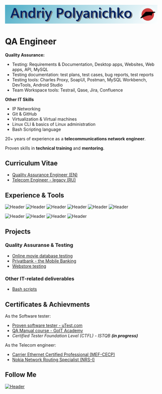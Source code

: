 ![Header](https://github.com/Rasshua/Rasshua/blob/main/assets/GitHub_Logo_4.png)

# QA Engineer

**Quality Assurance:**

- Testing: Requirements & Documentation, Desktop apps, Websites, Web apps, API, MySQL
- Testing documentation: test plans, test cases, bug reports, test reports
- Testing tools: Charles Proxy, SoapUI, Postman, MySQL Workbench, DevTools, Android Studio
- Team Workspace tools: Testrail, Qase, Jira, Confluence

**Other IT Skills**

- IP Networking
- Git & GitHub
- Virtualization & Virtual machines
- Linux CLI & basics of Linux administration
- Bash Scripting language

20+ years of experience as a **telecommunications network engineer**.

Proven skills in **technical training** and **mentoring**.

## Curriculum Vitae

- [Quality Assurance Engineer (EN)](https://drive.google.com/file/d/1eApQ5hG-S34D8MAm-CQdYJGVvxq3sPkq/view?usp=drive_link)
- [Telecom Engineer - legacy (RU)](https://drive.google.com/file/d/1a7WdCtnjboCTyN2qirbzu3xn-5YAvffY/view?usp=sharing/)

## Experience & Tools

![Header](https://img.shields.io/badge/DevTools-101010?style=for-the-badge&logo=googlechrome&logoColor=2674f2)
![Header](https://img.shields.io/badge/CharlesProxy-090909?style=for-the-badge&logo=charlesproxy&logoColor=8cc4d7)
![Header](https://img.shields.io/badge/Postman-101010?style=for-the-badge&logo=Postman&logoColor=f76935)
![Header](https://img.shields.io/badge/SoapUI-101010?style=for-the-badge&logo=SoapUI&logoColor=2674f2)
![Header](https://img.shields.io/badge/Jira-090909?style=for-the-badge&logo=jira&logoColor=136be1)
![Header](https://img.shields.io/badge/MySQL-090909?style=for-the-badge&logo=mysql&logoColor=00618a)

![Header](https://img.shields.io/badge/GitHub-101010?style=for-the-badge&logo=GitHub&logoColor=8cc4d7)
![Header](https://img.shields.io/badge/VSCode-101010?style=for-the-badge&logo=visualstudio&logoColor=39a7f2)
![Header](https://img.shields.io/badge/VMWare-101010?style=for-the-badge&logo=vmware&logoColor=77a53e)
![Header](https://img.shields.io/badge/Ubuntu-101010?style=for-the-badge&logo=ubuntu&logoColor=d64613)

## Projects

### Quality Assuranse & Testing

- [Online movie database testing](https://drive.google.com/drive/folders/1wRsz-UvbP-XCPs8Xw8pSNMe1j-H7pSz7?usp=drive_link)
- [Privatbank - the Mobile Banking](https://drive.google.com/drive/folders/1bM94fRKS6Lv5V8uzl5-26lBZ9YvCkV4l?usp=drive_link)
- [Webstore testing](https://drive.google.com/drive/folders/1M0UoeqYRgYFqYuDwqAt21SsE5SfpIbko?usp=drive_link)


<!-- 
- [Checklists](https://github.com/Rasshua/checklists)
- [SQL Queries](https://github.com/Rasshua/SQL)
- [Postman Collections](https://github.com/Rasshua/postman)
-->

### Other IT-related deliverables

- [Bash scripts](https://drive.google.com/drive/folders/1ThTxZMmPo9p6abuqCUSFSL_FYOgclELI?usp=drive_link)

## Certificates & Achievments

As the Software tester:
- [Proven software tester - uTest.com](https://drive.google.com/file/d/1S7CVCRouJHKoHpnpp-kSJLlU5AfQ2ykM/view?usp=drive_link)
- [QA Manual course - GoIT Academy](https://drive.google.com/file/d/1mJxY7qPihw1E51S2jAbivzcgPpZhHbKL/view?usp=drive_link)
- <i>Certified Tester Foundation Level (CTFL) - ISTQB <b>(in progress)</b></i>

As the Telecom engineer:
- [Carrier Ethernet Certified Professional (MEF-CECP)](https://drive.google.com/file/d/17zJxfSNSyGUifiip3D0tPxULdP_WCkXL/view?usp=sharing/)
- [Nokia Network Routing Specialist (NRS-I)](https://drive.google.com/file/d/1G1G-efrz_6K171duKWESWU9N5C0Ugz8z/view?usp=sharing/)

## Follow Me

[![Header](https://img.shields.io/badge/Linkedin-494949?style=for-the-badge&logo=linkedin&logoColor=0073b1)](https://www.linkedin.com/in/polandre/)
